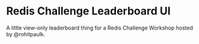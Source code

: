 # Redis Challenge Leaderboard UI

A little view-only leaderboard thing for a Redis Challenge Workshop hosted by @rohitpaulk.
